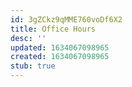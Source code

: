```yaml
---
id: 3gZCkz9qMME760voDf6X2
title: Office Hours
desc: ''
updated: 1634067098965
created: 1634067098965
stub: true
---
```


